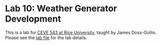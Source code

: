 # Lab 10: Weather Generator Development

This is a lab for [CEVE 543 at Rice University](https://ceve543.github.io/), taught by James Doss-Gollin.
Please see the [lab file](./index.qmd) for the lab details.
